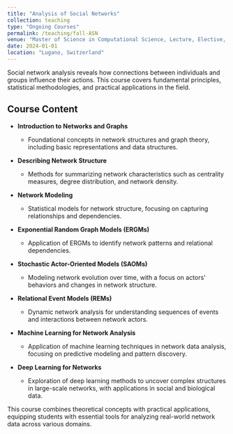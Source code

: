 ```yaml
---
title: "Analysis of Social Networks"
collection: teaching
type: "Ongoing Courses"
permalink: /teaching/fall-ASN
venue: "Master of Science in Computational Science, Lecture, Elective, 2nd year. Università della Svizzera italiana, Faculty of Informatics"
date: 2024-01-01
location: "Lugano, Switzerland"
---
```


Social network analysis reveals how connections between individuals and groups influence their actions. This course covers fundamental principles, statistical methodologies, and practical applications in the field. 

## Course Content

- **Introduction to Networks and Graphs**  
  - Foundational concepts in network structures and graph theory, including basic representations and data structures.

- **Describing Network Structure**  
  - Methods for summarizing network characteristics such as centrality measures, degree distribution, and network density.

- **Network Modeling**  
  - Statistical models for network structure, focusing on capturing relationships and dependencies.

- **Exponential Random Graph Models (ERGMs)**  
  - Application of ERGMs to identify network patterns and relational dependencies.

- **Stochastic Actor-Oriented Models (SAOMs)**  
  - Modeling network evolution over time, with a focus on actors' behaviors and changes in network structure.

- **Relational Event Models (REMs)**  
  - Dynamic network analysis for understanding sequences of events and interactions between network actors.

- **Machine Learning for Network Analysis**  
  - Application of machine learning techniques in network data analysis, focusing on predictive modeling and pattern discovery.

- **Deep Learning for Networks**  
  - Exploration of deep learning methods to uncover complex structures in large-scale networks, with applications in social and biological data.

This course combines theoretical concepts with practical applications, equipping students with essential tools for analyzing real-world network data across various domains.
